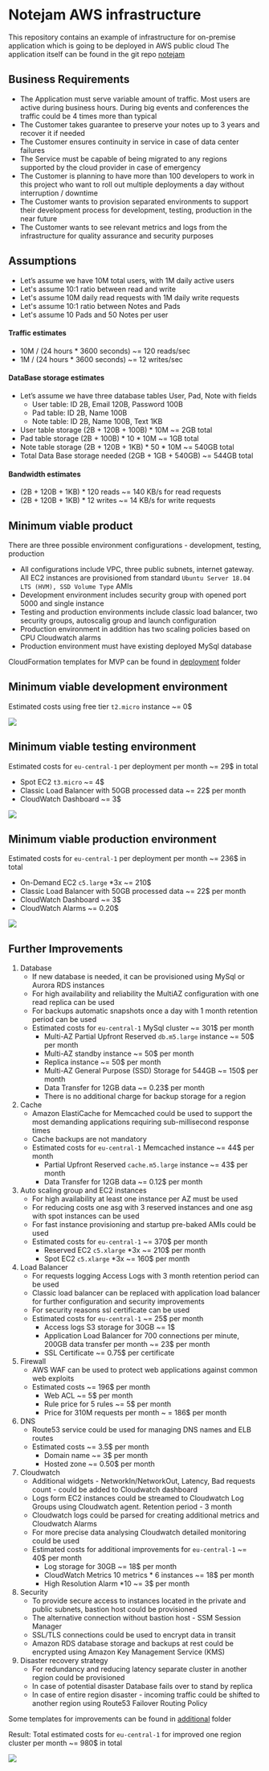 # Notejam AWS infrastructure

This repository contains an example of infrastructure for on-premise application which is going to be deployed in AWS public cloud
The application itself can be found in the git repo [notejam](https://github.com/nordcloud/notejam)

## Business Requirements
- The Application must serve variable amount of traffic. Most users are active during business hours. During big events and conferences the traffic could be 4 times more than typical
- The Customer takes guarantee to preserve your notes up to 3 years and recover it if needed
- The Customer ensures continuity in service in case of data center failures
- The Service must be capable of being migrated to any regions supported by the cloud provider in case of emergency
- The Customer is planning to have more than 100 developers to work in this project who want to roll out multiple deployments a day without interruption / downtime
- The Customer wants to provision separated environments to support their development process for development, testing, production in the near future
- The Customer wants to see relevant metrics and logs from the infrastructure for quality assurance and security purposes

## Assumptions
- Let’s assume we have 10M total users, with 1M daily active users
- Let's assume 10:1 ratio between read and write
- Let's assume 10M daily read requests with 1M daily write requests
- Let's assume 10:1 ratio between Notes and Pads
- Let's assume 10 Pads and 50 Notes per user

#### Traffic estimates
- 10M / (24 hours * 3600 seconds) ~= 120 reads/sec
- 1M / (24 hours * 3600 seconds) ~= 12 writes/sec

#### DataBase storage estimates
- Let’s assume we have three database tables User, Pad, Note with fields
  - User table: ID 2B, Email 120B, Password 100B
  - Pad table: ID 2B, Name 100B
  - Note table: ID 2B, Name 100B, Text 1KB
- User table storage (2B + 120B + 100B) * 10M ~= 2GB total
- Pad table storage (2B + 100B) * 10 * 10M ~= 1GB total
- Note table storage (2B + 120B + 1KB) * 50 * 10M ~= 540GB total
- Total Data Base storage needed (2GB + 1GB + 540GB) ~= 544GB total

#### Bandwidth estimates
- (2B + 120B + 1KB) * 120 reads ~= 140 KB/s for read requests
- (2B + 120B + 1KB) * 12 writes ~= 14 KB/s for write requests

## Minimum viable product
There are three possible environment configurations - development, testing, production
- All configurations include VPC, three public subnets, internet gateway. All EC2 instances are provisioned from standard `Ubuntu Server 18.04 LTS (HVM), SSD Volume Type` AMIs 
- Development environment includes security group with opened port 5000 and single instance 
- Testing and production environments include classic load balancer, two security groups, autoscalig group and launch configuration
- Production environment in addition has two scaling policies based on CPU Cloudwatch alarms
- Production environment must have existing deployed MySql database

CloudFormation templates for MVP can be found in [deployment](/deployment) folder

## Minimum viable development environment
Estimated costs using free tier `t2.micro` instance ~= 0$

![](img/development.png)

## Minimum viable testing environment
Estimated costs for `eu-central-1` per deployment per month ~= 29$ in total
- Spot EC2 `t3.micro` ~= 4$
- Classic Load Balancer with 50GB processed data ~= 22$ per month
- CloudWatch Dashboard ~= 3$

![](img/testing.png)

## Minimum viable production environment
Estimated costs for `eu-central-1` per deployment per month ~= 236$ in total
- On-Demand EC2 `c5.large` *3x ~= 210$
- Classic Load Balancer with 50GB processed data ~= 22$ per month
- CloudWatch Dashboard ~= 3$
- CloudWatch Alarms ~= 0.20$

![](img/production.png)

## Further Improvements
1. Database
    - If new database is needed, it can be provisioned using MySql or Aurora RDS instances
    - For high availability and reliability the MultiAZ configuration with one read replica can be used
    - For backups automatic snapshots once a day with 1 month retention period can be used
    - Estimated costs for `eu-central-1` MySql cluster ~= 301$ per month
        - Multi-AZ Partial Upfront Reserved `db.m5.large` instance ~= 50$ per month
        - Multi-AZ standby instance ~= 50$ per month
        - Replica instance ~= 50$ per month
        - Multi-AZ General Purpose (SSD) Storage for 544GB ~= 150$ per month
        - Data Transfer for 12GB data ~= 0.23$ per month
        - There is no additional charge for backup storage for a region
2. Cache
    - Amazon ElastiCache for Memcached could be used to support the most demanding applications requiring sub-millisecond response times
    - Cache backups are not mandatory
    - Estimated costs for `eu-central-1` Memcached instance ~= 44$ per month
        - Partial Upfront Reserved `cache.m5.large` instance ~= 43$ per month
        - Data Transfer for 12GB data ~= 0.12$ per month
3. Auto scaling group and EC2 instances
    - For high availability at least one instance per AZ must be used
    - For reducing costs one asg with 3 reserved instances and one asg with spot instances can be used
    - For fast instance provisioning and startup pre-baked AMIs could be used
    - Estimated costs for `eu-central-1` ~= 370$ per month
        - Reserved EC2 `c5.xlarge` *3x ~= 210$ per month
        - Spot EC2 `c5.xlarge` *3x ~= 160$ per month
4. Load Balancer
    - For requests logging Access Logs with 3 month retention period can be used
    - Classic load balancer can be replaced with application load balancer for further configuration and security improvements
    - For security reasons ssl certificate can be used
    - Estimated costs for `eu-central-1` ~= 25$ per month
        - Access logs S3 storage for 30GB ~= 1$
        - Application Load Balancer for 700 connections per minute, 200GB data transfer per month ~= 23$ per month
        - SSL Certificate ~= 0.75$ per certificate
5. Firewall
    - AWS WAF can be used to protect web applications against common web exploits
    - Estimated costs ~= 196$ per month
        - Web ACL ~= 5$ per month
        - Rule price for 5 rules ~= 5$ per month
        - Price for 310M requests per month ~ = 186$ per month
6. DNS
    - Route53 service could be used for managing DNS names and ELB routes
    - Estimated costs ~= 3.5$ per month
        - Domain name ~= 3$ per month
        - Hosted zone ~= 0.50$ per month
7. Cloudwatch
    - Additional widgets - NetworkIn/NetworkOut, Latency, Bad requests count - could be added to Cloudwatch dashboard
    - Logs form EC2 instances could be streamed to Cloudwatch Log Groups using Cloudwatch agent. Retention period - 3 month
    - Cloudwatch logs could be parsed for creating additional metrics and Cloudwatch Alarms
    - For more precise data analysing Cloudwatch detailed monitoring could be used
    - Estimated costs for additional improvements for `eu-central-1` ~= 40$ per month
        - Log storage for 30GB ~= 18$ per month
        - CloudWatch Metrics 10 metrics * 6 instances ~= 18$ per month
        - High Resolution Alarm *10 ~= 3$ per month
8. Security
    - To provide secure access to instances located in the private and public subnets, bastion host could be provisioned
    - The alternative connection without bastion host - SSM Session Manager
    - SSL/TLS connections could be used to encrypt data in transit
    - Amazon RDS database storage and backups at rest could be encrypted using Amazon Key Management Service (KMS)
9. Disaster recovery strategy
    - For redundancy and reducing latency separate cluster in another region could be provisioned 
    - In case of potential disaster Database fails over to stand by replica
    - In case of entire region disaster - incoming traffic could be shifted to another region using Route53 Failover Routing Policy
    
Some templates for improvements can be found in [additional](/additional) folder

Result: Total estimated costs for `eu-central-1` for improved one region cluster per month ~= 980$ in total

![](img/improved.png)